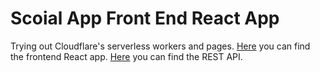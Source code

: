 # Scoial App Front End React App

Trying out Cloudflare's serverless workers and pages.
[Here](https://social-app-front.pages.dev/) you can find the frontend React app.
[Here](https://social-api.riegel.workers.dev/) you can find the REST API.
